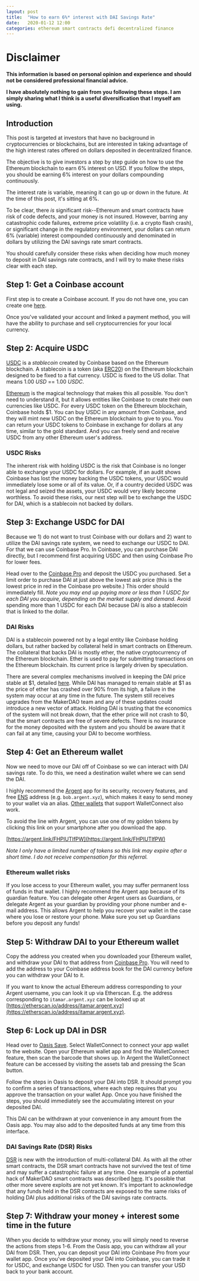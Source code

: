 ```yaml
---
layout: post
title:  "How to earn 6%* interest with DAI Savings Rate"
date:   2020-01-12 12:00
categories: ethereum smart contracts defi decentralized finance
---
```


# Disclaimer

**This information is based on personal opinion and experience and should not be considered professional financial advice.**

**I have absolutely nothing to gain from you following these steps. I am simply sharing what I think is a useful diversification that I myself am using.**

## Introduction

This post is targeted at investors that have no background in cryptocurrencies or blockchains, but are interested in taking advantage of the high interest rates offered 
on dollars deposited in decentralized finance.

The objective is to give investors a step by step guide on how to use the Ethereum blockchain to earn 6% interest on USD. If you follow the steps, you should be earning 6% interest on your dollars compounding continuously.

The interest rate is variable, meaning it can go up or down in the future. At the time of this post, it's sitting at 6%.

To be clear, there *is* significant risk--Ethereum and smart contracts have risk of code defects, and your money is not insured. 
However, barring any catastrophic code failures, extreme price volatility (i.e. a crypto flash crash), 
or significant change in the regulatory environment, your dollars can return 6% (variable) interest
compounded continuously and denominated in dollars by utilizing the DAI savings rate smart contracts.

You should carefully consider these risks when deciding how much money to deposit in DAI savings rate contracts, 
and I will try to make these risks clear with each step.

## Step 1: Get a Coinbase account

First step is to create a Coinbase account. If you do not have one, you can create one [here](https://www.coinbase.com/signup).

Once you've validated your account and linked a payment method, you will have the ability to purchase and sell cryptocurrencies for your local currency.

## Step 2: Acquire USDC

[USDC](https://www.coinbase.com/usdc) is a _stablecoin_ created by Coinbase based on the Ethereum blockchain.
A stablecoin is a token (aka [ERC20](https://eips.ethereum.org/EIPS/eip-20)) on the Ethereum blockchain designed 
to be fixed to a fiat currency. USDC is fixed to the US dollar. That means 1.00 *USD* == 1.00 *USDC*.

[Ethereum](https://en.wikipedia.org/wiki/Ethereum) is the magical technology that makes this all possible.
You don't need to understand it, but it allows entities like Coinbase to create their own currencies like USDC.
For every USDC token on the Ethereum blockchain, Coinbase holds $1. You can buy USDC in any amount from Coinbase, 
and they will mint new USDC on the Ethereum blockchain to give to you. You can return your USDC tokens to Coinbase 
in exchange for dollars at any time, similar to the gold standard.
And you can freely send and receive USDC from any other Ethereum user's address.

### USDC Risks

The inherent risk with holding USDC is the risk that Coinbase is no longer able to exchange your USDC for dollars. 
For example, if an audit shows Coinbase has lost the money backing the USDC tokens, your USDC would immediately lose 
some or all of its value. Or, if a country decided USDC was not legal and seized the assets, your USDC would very 
likely become worthless. To avoid these risks, our next step will be to exchange the USDC for DAI, which is a stablecoin
not backed by dollars.

## Step 3: Exchange USDC for DAI

Because we 1) do not want to trust Coinbase with our dollars and 2) want to utilize the DAI savings rate system, we need to 
exchange our USDC to DAI. For that we can use Coinbase Pro.  In Coinbase, you can purchase DAI directly, but I recommend 
first acquiring USDC and then using Coinbase Pro for lower fees.

Head over to the [Coinbase Pro](https://pro.coinbase.com/trade/DAI-USDC) and deposit the USDC you purchased. 
Set a limit order to purchase DAI at just above the lowest ask price (this is the lowest price in red in the Coinbase pro website.) 
This order should immediately fill.
_Note you may end up paying more or less than 1 USDC for each DAI you acquire, depending on the market supply and demand._
Avoid spending more than 1 USDC for each DAI because DAI is also a stablecoin that is linked to the dollar.

### DAI Risks

DAI is a stablecoin powered not by a legal entity like Coinbase holding dollars, but rather backed by collateral held in smart contracts on Ethereum. 
The collateral that backs DAI is mostly ether, the native cryptocurrency of the Ethereum blockchain. Ether is used to pay for submitting transactions 
on the Ethereum blockchain. Its current price is largely driven by speculation. 

There are several complex mechanisms involved in keeping the DAI price stable at $1, detailed [here](https://makerdao.com/en/whitepaper/). 
While DAI has managed to remain stable at $1 as the price of ether has crashed over 90% from its high,
a failure in the system may occur at any time in the future. The system still receives upgrades from the MakerDAO team and any
of these updates could introduce a new vector of attack. Holding DAI is trusting that the economics of the system will not break down, that the ether price will not
crash to $0, that the smart contracts are free of severe defects. There is no insurance for the money deposited with the system and you should be aware that
it can fail at any time, causing your DAI to become worthless.

## Step 4: Get an Ethereum wallet

Now we need to move our DAI off of Coinbase so we can interact with DAI savings rate. 
To do this, we need a destination wallet where we can send the DAI.

I highly recommend the [Argent](https://www.argent.xyz/) app for its security, recovery features, and free [ENS](https://ens.domains/) address (e.g. `bob.argent.xyz`), 
which makes it easy to send money to your wallet via an alias. [Other wallets](https://walletconnect.org/apps) that support WalletConnect also work.

To avoid the line with Argent, you can use one of my golden tokens by clicking this link on your smartphone after you download the app.

[https://argent.link/FHPlUTIfPW](https://argent.link/FHPlUTIfPW)

_Note I only have a limited number of tokens so this link may expire after a short time. I do not receive compensation for this referral._

### Ethereum wallet risks

If you lose access to your Ethereum wallet, you may suffer permanent loss of funds in that wallet. 
I highly recommend the Argent app because of its guardian feature.
You can delegate other Argent users as Guardians, or delegate Argent as your guardian by providing your phone number and e-mail address. This allows Argent
to help you recover your wallet in the case where you lose or restore your phone. Make sure you set up Guardians before you deposit any funds!

## Step 5: Withdraw DAI to your Ethereum wallet

Copy the address you created when you downloaded your Ethereum wallet, 
and withdraw your DAI to that address from [Coinbase Pro](https://pro.coinbase.com/trade/DAI-USDC).
You will need to add the address to your Coinbase address book for the DAI currency before you can withdraw your DAI to it.

If you want to know the actual Ethereum address corresponding to your Argent username, you can look it up via Etherscan. 
E.g. the address corresponding to `itamar.argent.xyz` can be looked up at 
[https://etherscan.io/address/itamar.argent.xyz](https://etherscan.io/address/itamar.argent.xyz).

## Step 6: Lock up DAI in DSR

Head over to [Oasis Save](https://oasis.app/save). 
Select WalletConnect to connect your app wallet to the website. 
Open your Ethereum wallet app and find the WalletConnect feature, then scan the barcode that shows up.
In Argent the WalletConnect feature can be accessed by visiting the assets tab and pressing the Scan button.

Follow the steps in Oasis to deposit your DAI into DSR. 
It should prompt you to confirm a series of transactions, 
where each step requires that you approve the transaction on your wallet App. 
Once you have finished the steps, you should immediately see the accumulating interest on your deposited DAI.

This DAI can be withdrawn at your convenience in any amount from the Oasis app. 
You may also add to the deposited funds at any time from this interface.

### DAI Savings Rate (DSR) Risks

[DSR](https://blog.makerdao.com/why-the-dai-savings-rate-is-a-game-changer-for-the-defi-ecosystem-and-beyond/) is new with the introduction of multi-collateral DAI. 
As with all the other smart contracts, the DSR smart contracts have not survived the test of time and may suffer a catastrophic failure at any time.
One example of a potential hack of MakerDAO smart contracts was described [here](https://medium.com/coinmonks/how-to-turn-20m-into-340m-in-15-seconds-48d161a42311). 
It's possible that other more severe exploits are not yet known. It's important to acknowledge that any funds held in the DSR contracts are exposed to the same risks of
holding DAI plus additional risks of the DAI savings rate contracts.

## Step 7: Withdraw your money + interest some time in the future

When you decide to withdraw your money, you will simply need to reverse the actions from steps 1-6.
From the Oasis app, you can withdraw all your DAI from DSR.
Then, you can deposit your DAI into Coinbase Pro from your wallet app. 
Once you've deposited your DAI into Coinbase, you can trade it for USDC, and exchange USDC for USD. 
Then you can transfer your USD back to your bank account.
